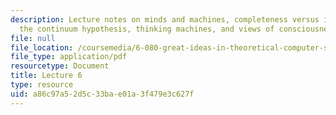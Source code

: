 ```yaml
---
description: Lecture notes on minds and machines, completeness versus incompleteness,
  the continuum hypothesis, thinking machines, and views of consciousness.
file: null
file_location: /coursemedia/6-080-great-ideas-in-theoretical-computer-science-spring-2008/a86c97a52d5c33bae01a3f479e3c627f_lec6.pdf
file_type: application/pdf
resourcetype: Document
title: Lecture 6
type: resource
uid: a86c97a5-2d5c-33ba-e01a-3f479e3c627f
---
```

